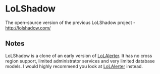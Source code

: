 # LoLShadow
The open-source version of the previous LoLShadow project - http://lolshadow.com/

## Notes
LoLShadow is a clone of an early version of [LoLAlerter](https://github.com/RedbackThomson/LoLAlerter). It has no cross region support, limited administrator services and very limited database models. I would highly recommend you look at  [LoLAlerter](https://github.com/RedbackThomson/LoLAlerter) instead.
